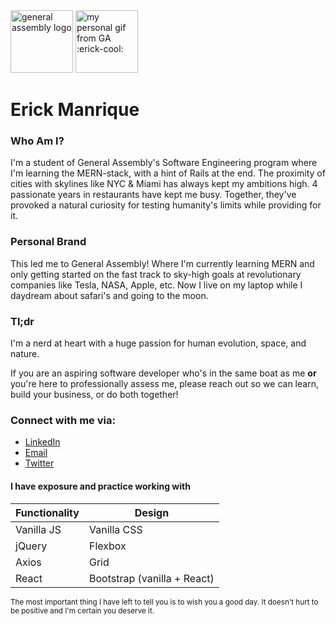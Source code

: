 <div>
<img src="https://github.com/yeezick/home.io/blob/main/images/ga-logo.png?raw=true" alt="general assembly logo" width="100px" height="100px"/>
  <img src="https://raw.githubusercontent.com/yeezick/iNetwork/main/src/images/erick-cool.gif" alt="my personal gif from GA :erick-cool:" width="100px" height="100px"/>
  </div>
  
# Erick Manrique

### Who Am I?
I'm a student of General Assembly's Software Engineering program where I'm learning the MERN-stack, with a hint of Rails at the end. The proximity of cities with skylines like NYC & Miami has always kept my ambitions high. 4 passionate years in restaurants have kept me busy. Together, they've provoked a natural curiosity for testing humanity's limits while providing for it.
<br/> 
### Personal Brand
This led me to General Assembly! Where I'm currently learning MERN and only getting started on the fast track to sky-high goals at revolutionary companies like Tesla, NASA, Apple, etc. Now I live on my laptop while I daydream about safari's and going to the moon.
  <br/>
  
  ### Tl;dr
  I'm a nerd at heart with a huge passion for human evolution, space, and nature.
  
  If you are an aspiring software developer who's in the same boat as me <b> or </b> you're here to professionally assess me, please reach out so we can learn, build your business, or do both together!
  
  ### Connect with me via: 
  
  <ul>
  <li><a href="https://www.linkedin.com/in/erick-manrique/"> LinkedIn </a> </li>
  <li><a href='mailto:ramerick5@gmail.com?subject=Nice%20Webpage'> Email </a> </li>
  <li><a href='https://twitter.com/erckmun'> Twitter </a> </li>
  </ul>
  
   #### I have exposure and practice working with 
| Functionality  | Design |
| ------------- | ------------- |
| Vanilla JS  | Vanilla CSS  |
| jQuery  | Flexbox  |
| Axios  | Grid |
| React  | Bootstrap (vanilla + React) |


 <small> The most important thing I have left to tell you is to wish you a good day. It doesn't hurt to be positive and I'm certain you deserve it.  </small>
